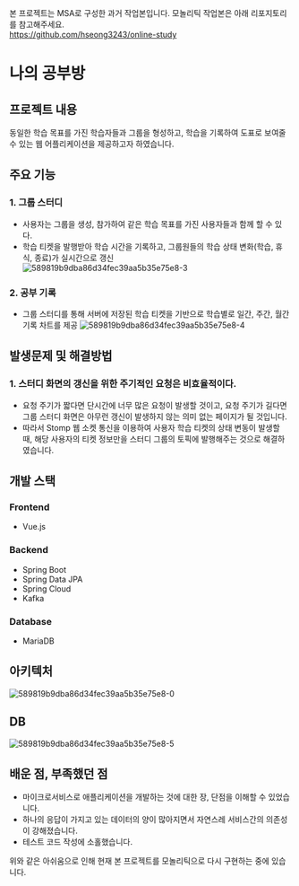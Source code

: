 
본 프로젝트는 MSA로 구성한 과거 작업본입니다. 모놀리틱 작업본은 아래 리포지토리를 참고해주세요.<br>
https://github.com/hseong3243/online-study



# 나의 공부방

## 프로젝트 내용

동일한 학습 목표를 가진 학습자들과 그룹을 형성하고, 학습을 기록하여 도표로 보여줄 수 있는 웹 어플리케이션을 제공하고자 하였습니다.

## 주요 기능

### 1. 그룹 스터디

- 사용자는 그룹을 생성, 참가하여 같은 학습 목표를 가진 사용자들과 함께 할 수 있다.<br>
- 학습 티켓을 발행받아 학습 시간을 기록하고, 그룹원들의 학습 상태 변화(학습, 휴식, 종료)가 실시간으로 갱신<br>
![589819b9dba86d34fec39aa5b35e75e8-3](https://user-images.githubusercontent.com/48748265/225347664-94ec689c-64b0-4850-9356-718645006f06.png)


### 2. 공부 기록

- 그룹 스터디를 통해 서버에 저장된 학습 티켓을 기반으로 학습별로 일간, 주간, 월간 기록 차트를 제공
![589819b9dba86d34fec39aa5b35e75e8-4](https://user-images.githubusercontent.com/48748265/225347878-d135753f-b92f-4d77-a07a-38e0de73155e.png)


## 발생문제 및 해결방법

### 1. 스터디 화면의 갱신을 위한 주기적인 요청은 비효율적이다.

- 요청 주기가 짧다면 단시간에 너무 많은 요청이 발생할 것이고, 요청 주기가 길다면 그룹 스터디 화면은 아무런 갱신이 발생하지 않는 의미 없는 페이지가 될 것입니다.<br>
- 따라서 Stomp 웹 소켓 통신을 이용하여 사용자 학습 티켓의 상태 변동이 발생할 때, 해당 사용자의 티켓 정보만을 스터디 그룹의 토픽에 발행해주는 것으로 해결하였습니다.

## 개발 스택

### Frontend

- Vue.js

### Backend

- Spring Boot<br>
- Spring Data JPA<br>
- Spring Cloud<br>
- Kafka<br>

### Database

- MariaDB

## 아키텍처
![589819b9dba86d34fec39aa5b35e75e8-0](https://user-images.githubusercontent.com/48748265/225348030-1852a267-694b-41f9-892d-123ab5acd72d.png)


## DB
![589819b9dba86d34fec39aa5b35e75e8-5](https://user-images.githubusercontent.com/48748265/225348162-92677b61-2569-4757-ada5-b92c0ce681c0.png)


## 배운 점, 부족했던 점


- 마이크로서비스로 애플리케이션을 개발하는 것에 대한 장, 단점을 이해할 수 있었습니다.<br>
- 하나의 응답이 가지고 있는 데이터의 양이 많아지면서 자연스레 서비스간의 의존성이 강해졌습니다.<br>
- 테스트 코드 작성에 소홀했습니다.<br>

위와 같은 아쉬움으로 인해 현재 본 프로젝트를 모놀리틱으로 다시 구현하는 중에 있습니다.

